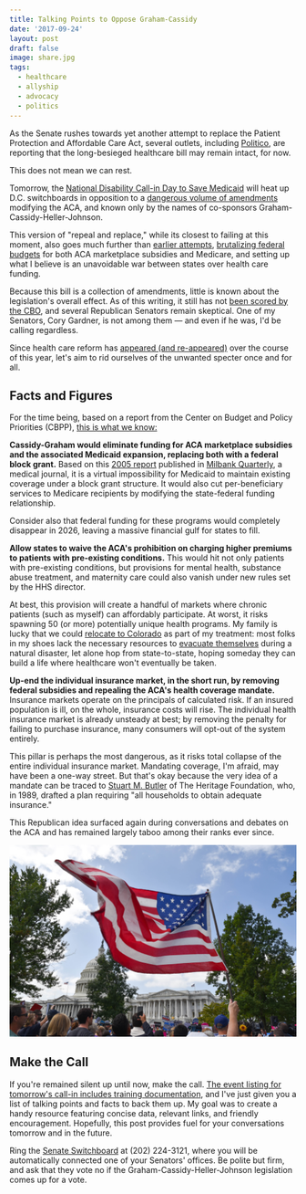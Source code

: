 ```yaml
---
title: Talking Points to Oppose Graham-Cassidy
date: '2017-09-24'
layout: post
draft: false
image: share.jpg
tags:
  - healthcare
  - allyship
  - advocacy
  - politics
---
```

As the Senate rushes towards yet another attempt to replace the Patient Protection and Affordable Care Act, several outlets, including [Politico][politico-safe], are reporting that the long-besieged healthcare bill may remain intact, for now.

This does not mean we can rest.

Tomorrow, the [National Disability Call-in Day to Save Medicaid][call-in] will heat up D.C. switchboards in opposition to a [dangerous volume of amendments][graham-cassidy] modifying the ACA, and known only by the names of co-sponsors Graham-Cassidy-Heller-Johnson.

This version of "repeal and replace," while its closest to failing at this moment, also goes much further than [earlier attempts][politics-of-terror], [brutalizing federal budgets][vox] for both ACA marketplace subsidies and Medicare, and setting up what I believe is an unavoidable war between states over health care funding. 

Because this bill is a collection of amendments, little is known about the legislation's overall effect. As of this writing, it still has not [been scored by the CBO][CBO-score], and several Republican Senators remain skeptical. One of my Senators, Cory Gardner, is not among them &mdash; and even if he was, I'd be calling regardless.

Since health care reform has [appeared (and re-appeared)][healthcare-tags] over the course of this year, let's aim to rid ourselves of the unwanted specter once and for all.

## Facts and Figures

For the time being, based on a report from the Center on Budget and Policy Priorities (CBPP), [this is what we know:][cbpp-report]

**Cassidy-Graham would eliminate funding for ACA marketplace subsidies and the associated Medicaid expansion, replacing both with a federal block grant.** Based on this [2005 report][bg-report] published in [Milbank Quarterly][mb-quarterly], a medical journal, it is a virtual impossibility for Medicaid to maintain existing coverage under a block grant structure. It would also cut per-beneficiary services  to Medicare recipients by modifying the state-federal funding relationship. 

Consider also that federal funding for these programs would completely disappear in 2026, leaving a massive financial gulf for states to fill.

**Allow states to waive the ACA's prohibition on charging higher premiums to patients with pre-existing conditions.** This would hit not only patients with pre-existing conditions, but provisions for mental health, substance abuse treatment, and maternity care could also vanish under new rules set by the HHS director.

At best, this provision will create a handful of markets where chronic patients (such as myself) can affordably participate. At worst, it risks spawning 50 (or more) potentially unique health programs. My family is lucky that we could [relocate to Colorado][moving] as part of my treatment: most folks in my shoes lack the necessary resources to [evacuate themselves][disabled-evac] during a natural disaster, let alone hop from state-to-state, hoping someday they can build a life where healthcare won't eventually be taken.

**Up-end the individual insurance market, in the short run, by removing federal subsidies and repealing the ACA's health coverage mandate.** Insurance markets operate on the principals of calculated risk. If an insured population is ill, on the whole, insurance costs will rise. The individual health insurance market is already unsteady at best; by removing the penalty for failing to purchase insurance, many consumers will opt-out of the system entirely.

This pillar is perhaps the most dangerous, as it risks total collapse of the entire individual insurance market. Mandating coverage, I'm afraid, may have been a one-way street. But that's okay because the very idea of a mandate can be traced to [Stuart M. Butler][cs-monitor] of The Heritage Foundation, who, in 1989, drafted a plan requiring "all households to obtain adequate insurance."

This Republican idea surfaced again during conversations and debates on the ACA and has remained largely taboo among their ranks ever since.

[![A protester waves an American flag in the breeze outside the U.S. Capitol](share.jpg)](https://www.flickr.com/photos/sdmc/37187740601/in/photostream/)

## Make the Call

If you're remained silent up until now, make the call. [The event listing for tomorrow's call-in includes training documentation][call-in], and I've just given you a list of talking points and facts to back them up. My goal was to create a handy resource featuring concise data, relevant links, and friendly encouragement. Hopefully, this post provides fuel for your conversations tomorrow and in the future.

Ring the [Senate Switchboard][switchboard] at (202) 224-3121, where you will be automatically connected one of your Senators' offices. Be polite but firm, and ask that they vote no if the Graham-Cassidy-Heller-Johnson legislation comes up for a vote.

[politico-safe]: http://www.politico.com/story/2017/09/22/is-obamacare-safe-243041/ "Is Obamacare finally safe?"
[call-in]: https://www.facebook.com/events/153277748591589/ "National Disability Call-in Day to Save Medicaid"
[graham-cassidy]: https://www.cassidy.senate.gov/imo/media/doc/LYN17709.pdf "Graham-Cassidy-Heller-Johnson proposal"
[politics-of-terror]: /2017/07/the-politics-of-terror/ "The Politics of Terror"
[vox]: https://www.vox.com/policy-and-politics/2017/9/20/16333384/graham-cassidy-obamacare-health-care "Graham-Cassidy could've been the GOP's best Obamacare replacement"
[CBO-score]: http://www.cnn.com/2017/09/24/politics/susan-collins-graham-cassidy-decision/index.html "Collins: 'Very difficult for me to envision a scenario' where she backs GOP health care bill"
[cbpp-report]: https://www.cbpp.org/research/health/like-other-aca-repeal-bills-cassidy-graham-plan-would-add-millions-to-uninsured "Like Other ACA Repeal Bills, Cassidy-Graham Plan Would Add Millions to Uninsured, Destabilize Individual Market"
[bg-report]: https://www.ncbi.nlm.nih.gov/pmc/articles/PMC2690386/ "Making Medicaid a Block Grant Program: An Analysis of the Implications of Past Proposals"
[mb-quarterly]: http://onlinelibrary.wiley.com/journal/10.1111/(ISSN)1468-0009
[moving]: /tags/moving/ "Moving"
[disabled-evac]: https://www.romper.com/p/not-every-family-can-evacuate-ahead-of-hurricane-irma-heres-why-81441
[cs-monitor]: https://www.csmonitor.com/Business/Robert-Reich/2013/1028/The-irony-of-Republican-disapproval-of-Obamacare "The irony of Republican disapproval of Obamacare"
[switchboard]: https://www.senate.gov/general/contacting.htm "Contacting Your Senators"
[healthcare-tags]: /tags/healthcare/
